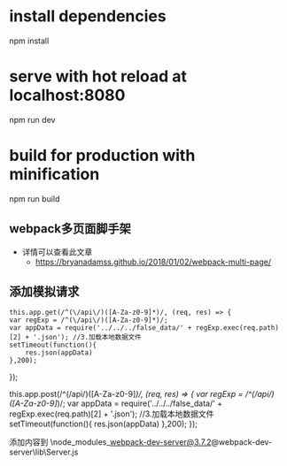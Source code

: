 # install dependencies
npm install

# serve with hot reload at localhost:8080
npm run dev

# build for production with minification
npm run build

## webpack多页面脚手架
- 详情可以查看此文章
  - https://bryanadamss.github.io/2018/01/02/webpack-multi-page/
  
  
## 添加模拟请求 ##

	this.app.get(/^(\/api\/)([A-Za-z0-9]*)/, (req, res) => {
	var regExp = /^(\/api\/)([A-Za-z0-9]*)/;
	var appData = require('../../../false_data/' + regExp.exec(req.path)[2] + '.json'); //3.加载本地数据文件
	setTimeout(function(){
		res.json(appData)
	},200);
  });
  
  this.app.post(/^(\/api\/)([A-Za-z0-9]*)/, (req, res) => {
	var regExp = /^(\/api\/)([A-Za-z0-9]*)/;
	var appData = require('../../../false_data/' + regExp.exec(req.path)[2] + '.json'); //3.加载本地数据文件
	setTimeout(function(){
		res.json(appData)
	},200);
  });

添加内容到 \node_modules\_webpack-dev-server@3.7.2@webpack-dev-server\lib\Server.js